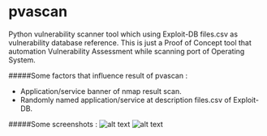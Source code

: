 # pvascan
Python vulnerability scanner tool which using Exploit-DB files.csv as vulnerability database reference. This is just a Proof of Concept tool that automation Vulnerability Assessment while scanning port of Operating System.

#####Some factors that influence result of pvascan :
* Application/service banner of nmap result scan.
* Randomly named application/service at description files.csv of Exploit-DB.

#####Some screenshots :
![alt text][sc1]
![alt text][sc2]

[sc1]: https://lh3.googleusercontent.com/-9GWz23RliXQ/VgqJ8IlLIAI/AAAAAAAAB_I/M6qkhILKkQI/h409/pvascandemo.png "default scan"
[sc2]: https://lh3.googleusercontent.com/-joWUyeeOIrQ/VgqKNTisfhI/AAAAAAAAB_Q/NTmjeKln5JU/h409/pvascandemop.png "port scan"
